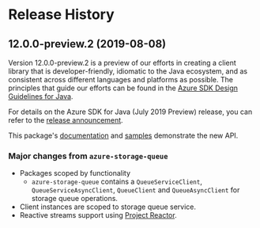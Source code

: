 # Release History

## 12.0.0-preview.2 (2019-08-08)
Version 12.0.0-preview.2 is a preview of our efforts in creating a client library that is developer-friendly, idiomatic to the Java ecosystem, and as consistent across different languages and platforms as possible. The principles that guide our efforts can be found in the [Azure SDK Design Guidelines for Java](https://azuresdkspecs.z5.web.core.windows.net/JavaSpec.html).

For details on the Azure SDK for Java (July 2019 Preview) release, you can refer to the [release announcement](https://aka.ms/azure-sdk-preview1-java).

This package's
[documentation](https://github.com/Azure/azure-sdk-for-java/blob/master/sdk/storage/azure-storage-queue/README.md)
and
[samples](https://github.com/Azure/azure-sdk-for-java/tree/master/sdk/storage/azure-storage-queue/src/samples/java/com/azure/storage/queue)
demonstrate the new API.

### Major changes from `azure-storage-queue`
- Packages scoped by functionality
    - `azure-storage-queue` contains a `QueueServiceClient`, `QueueServiceAsyncClient`, `QueueClient` and `QueueAsyncClient` for storage queue operations.
- Client instances are scoped to storage queue service.
- Reactive streams support using [Project Reactor](https://projectreactor.io/).
  
